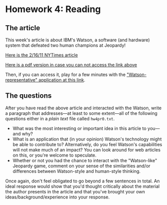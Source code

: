 
# Homework 4: Reading

## The article

This week's article is about IBM's Watson, a software (and hardware) system that defeated two human champions at Jeopardy!

[Here is the 2/16/11 NYTimes article](http://www.nytimes.com/2011/02/17/science/17jeopardy-watson.html?_r=1&scp=12&sq=computer%20science&st=cse)

[Here is a pdf version in case you can not access the link above](watson.pdf)

Then, if you can access it, play for a few minutes with the ["Watson-representative" application at this link](http://www.nytimes.com/interactive/2010/06/16/magazine/watson-trivia-game.html?ref=science). 

## The questions

After you have read the above article and interacted with the Watson, write a paragraph that addresses—at least to some extent—all of the following questions either in a _plain text_ file called `hw4pr0.txt`.

* What was the most interesting or important idea in this article to you—and why?
* What is an application that (in your opinion) Watson's technology might be able to contribute to? Alternatively, do you feel Watson's capabilities will not make much of an impact? You can look around for web articles on this, or you're welcome to speculate.
* Whether or not you had the chance to interact with the "Watson-like" Jeopardy game, comment on your sense of the similarities and/or differences between Watson-style and human-style thinking. 

Once again, don't feel obligated to go beyond a few sentences in total. An ideal response would show that you'd thought critically about the material the author presents in the article and that you've brought your own ideas/background/experience into your response. 


